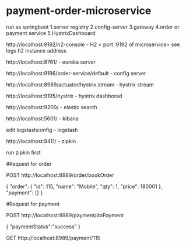 # payment-order-microservice

run as springboot 
	1.server registry
	2.config-server
	3.gateway
	4.order or payment service
	5.HystrixDashboard 

http://localhost:9192/h2-console - H2 < port :9192 of microservice> see logs h2 instance address

http://localhost:8761/ - eureka server

http://localhost:9196/order-service/default - config server

http://localhost:8989/actuator/hystrix.stream - hystrix stream

http://localhost:9195/hystrix - hystrix dashborad 

http://localhost:9200/ - elastic search

http://localhost:5601/ - kibana

edit logstashconfig - logstash

http://localhost:9411/ - zipkin

run zipkin first

#Request for order

POST http://localhost:8989/order/bookOrder

{
    "order": {
        "id": 115,
        "name": "Mobile",
        "qty": 1,
        "price": 180001
    },
    "payment": {}
}

#Request for payment

POST http://localhost:8989/payment/doPayment

{
    "paymentStatus":"success"
}

GET http://localhost:8989/payment/115